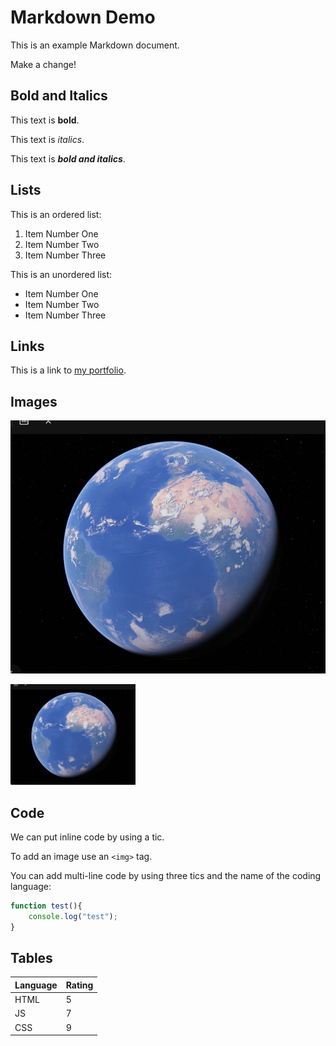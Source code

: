 # Markdown Demo

This is an example Markdown document.

Make a change!

## Bold and Italics

This text is **bold**.

This text is *italics*.

This text is **_bold and italics_**.

## Lists

This is an ordered list:

1. Item Number One
2. Item Number Two
3. Item Number Three

This is an unordered list:

- Item Number One
- Item Number Two
- Item Number Three

## Links

This is a link to [my portfolio](https://github.com/fish1219705).

## Images

![My Icon](Icon.png)

<img src="Icon.png" width="200"> <!--HTML works in Markdown -->

## Code

We can put inline code by using a tic.

To add an image use an `<img>` tag.

You can add multi-line code by using three tics and the name of the coding language:

```javascript
function test(){
    console.log("test");
}
```

## Tables

| Language   | Rating |
| -----------| ------ |
| HTML       | 5      |
| JS         | 7      |
| CSS        | 9      |